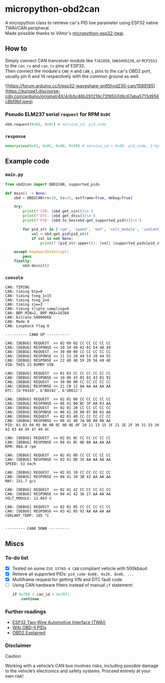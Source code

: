 # micropython-obd2can
A micropython class to retrieve car's PID live parameter using ESP32 native TWAI/CAN peripheral.\
Made possible thanks to Viktor's [micropython-esp32-twai](https://github.com/straga/micropython-esp32-twai).

## How to
Simply connect CAN tranceiver module like `TJA1050`, `SN65HVD230`, or `MCP2551` to the `can_rx` and `can_tx` pins of ESP32.\
Then connect the module's `CAN_H` and `CAN_L` pins to the car's OBD2 port, usually pin 6 and 14 respectively with the common ground as well.

![https://forum.arduino.cc/t/esp32-waveshare-sn65hvd230-can/1089185](https://europe1.discourse-cdn.com/arduino/original/4X/4/8/b/48b291219c72f8507d8c67aba5713d956c8bf9bf.jpeg)

### Pseudo ELM237 serial `request` for RPM `0x0C`
```py
obd.request(0x01, 0x0C) # service_id, pid_code
```
### `response`
```py
memoryview(0x41, 0x0C, 0x0D, 0x98) # service_id + 0x40, pid_code, 2-bytes MSB-firts data for RPM
```

## Example code
### `main.py`
```py
from obd2can import OBD2CAN, supported_pids

def main() -> None:
    obd = OBD2CAN(rx=20, tx=21, extframe=True, debug=True)

    try:
        print(f'VIN: {obd.get_vin()}\n')
        print(f'DTC: {obd.get_dtcs()}\n')
        print(f'PID: {obd.to_hex(obd.get_supported_pid())}\n')

        for pid_str in ['rpm', 'speed', 'maf', 'volt_module', 'coolant_temp']:
            val = obd.get_pid(pid_str)
            if val is not None:
                print(f'{pid_str.upper()}: {val} {supported_pids[pid_str][2]}\n')

    except KeyboardInterrupt:
        pass
    finally:
        obd.deinit()
```
### `console`
```
CAN: TIMING
CAN: timing brp=0
CAN: timing tseg_1=15
CAN: timing tseg_2=4
CAN: timing sjw=3
CAN: timing triple_sampling=0
CAN: BRP_MIN=2, BRP_MAX=16384
CAN: bitrate 500000kb
CAN: Mode 0
CAN: Loopback flag 0

---------- CAN0 UP ----------

CAN: [DEBUG] REQUEST  >> 02 09 02 CC CC CC CC CC
CAN: [DEBUG] RESPONSE << 10 14 49 02 01 54 48 49
CAN: [DEBUG] REQUEST  >> 30 00 00 CC CC CC CC CC
CAN: [DEBUG] RESPONSE << 21 53 20 49 53 20 44 55
CAN: [DEBUG] RESPONSE << 22 4D 4D 59 20 56 49 4E
VIN: THIS IS DUMMY VIN

CAN: [DEBUG] REQUEST  >> 01 03 CC CC CC CC CC CC
CAN: [DEBUG] RESPONSE << 10 08 43 03 01 43 81 92
CAN: [DEBUG] REQUEST  >> 30 00 00 CC CC CC CC CC
CAN: [DEBUG] RESPONSE << 21 C0 12 AA AA AA AA AA
DTC: [b'P0143', b'B0192', b'U0012']

CAN: [DEBUG] REQUEST  >> 02 01 00 CC CC CC CC CC
CAN: [DEBUG] RESPONSE << 06 41 00 BC 3F A8 03 AA
CAN: [DEBUG] REQUEST  >> 02 01 20 CC CC CC CC CC
CAN: [DEBUG] RESPONSE << 06 41 20 80 07 B0 01 AA
CAN: [DEBUG] REQUEST  >> 02 01 40 CC CC CC CC CC
CAN: [DEBUG] RESPONSE << 06 41 40 7A 90 00 00 AA
PID: 01 03 04 05 06 0B 0C 0D 0E 0F 10 11 13 15 1F 21 2E 2F 30 31 33 34 42 43 44 45 47 49 4C

CAN: [DEBUG] REQUEST  >> 02 01 0C CC CC CC CC CC
CAN: [DEBUG] RESPONSE << 04 41 0C 0D 80 AA AA AA
RPM: 864.0 rpm

CAN: [DEBUG] REQUEST  >> 02 01 0D CC CC CC CC CC
CAN: [DEBUG] RESPONSE << 03 41 0D 35 AA AA AA AA
SPEED: 53 km/h

CAN: [DEBUG] REQUEST  >> 02 01 10 CC CC CC CC CC
CAN: [DEBUG] RESPONSE << 04 41 10 3B 42 AA AA AA
MAF: 151.7 g/s

CAN: [DEBUG] REQUEST  >> 02 01 42 CC CC CC CC CC
CAN: [DEBUG] RESPONSE << 04 41 42 36 27 AA AA AA
VOLT_MODULE: 13.863 V

CAN: [DEBUG] REQUEST  >> 02 01 05 CC CC CC CC CC
CAN: [DEBUG] RESPONSE << 03 41 05 91 AA AA AA AA
COOLANT_TEMP: 105 °C


--------- CAN0 DOWN ---------
```
## Miscs
### To-do list
- [x] Tested on some `ISO 15765-4 CAN` compliant vehicle with 500kbaud
- [x] Retieve all supported PIDs: `pid_code 0x00, 0x20, 0x40, ...`
- [x] Multiframe request for getting VIN and DTC fault code
- [ ] Using CAN hardware filters instead of manual `if` statement:
    ```py
    if 0x7E8 > can_id > 0x7EF:
        continue
    ```

### Further readings
- [ESP32 Two-Wire Automotive Interface (TWAI)](https://docs.espressif.com/projects/esp-idf/en/stable/esp32/api-reference/peripherals/twai.html)
- [Wiki OBD-II PIDs](https://en.wikipedia.org/wiki/OBD-II_PIDs)
- [OBD2 Explained](https://www.csselectronics.com/pages/obd2-explained-simple-intro)

### Disclaimer
> [!CAUTION]
> Working with a vehicle’s CAN bus involves risks, including possible damage to the vehicle’s electronics and safety systems. Proceed entirely at your own risk!
